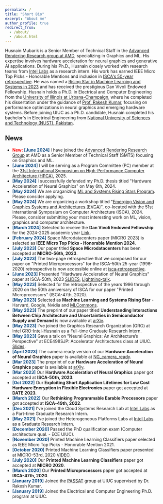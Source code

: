 ```yaml
---
permalink: /
title: "Short Bio"
excerpt: "About me"
author_profile: true
redirect_from: 
  - /about/
  - /about.html
---
```


Husnain Mubarik is a Senior Member of Technical Staff in the [Advanced Rendering Research group at AMD](https://gpuopen.com/advanced-rendering-research/),
specializing in Graphics and ML. 
His expertise involves hardware acceleration for neural graphics and generative AI applications.
During his Ph.D., Husnain closely worked with research teams from [Intel Labs](https://www.intel.com/content/www/us/en/research/overview.html)
as a research intern.
His work has earned IEEE Micro Top Picks - Honorable Mentions and inclusion 
in [ISCA's 50-year retrospective](https://sites.coecis.cornell.edu/isca50retrospective/papers/).
He was named a [Rising Star in Machine Learning and Systems in 2023](https://mlcommons.org/2023/07/introducing-the-2023-mlcommons-rising-stars/)
and has received the prestigious Dan Vivoli Endowed Fellowship.
Husnain holds a Ph.D. in Electrical and Computer Engineering from the [University of Illinois at Urbana-Champaign](https://ece.illinois.edu/),
where he completed his dissertation under the guidance of [Prof. Rakesh Kumar](https://passat.crhc.illinois.edu/), 
focusing on performance optimizations in neural graphics and emerging hardware systems.
Before joining UIUC as a Ph.D. candidate, Husnain completed his bachelor's in Electrical Engineering 
from [National University of Sciences and Technology (NUST), Pakistan](https://nust.edu.pk/).


## News
* **<span style="color: red;"> New: </span>** **<span style="color: #084780;">[June 2024]</span>**
I have joined the [Advanced Rendering Research Group](https://gpuopen.com/advanced-rendering-research/) at AMD as a Senior Member of Technical Staff (SMTS) focusing on Graphics and ML. 
* **<span style="color: #084780;">[June 2024]</span>** 
I will be serving as a Program Committee (PC) member at the [31st International Symposium on High-Performance Computer Architecture (HPCA)](https://hpca-conf.org/2025/), 2025.
* **<span style="color: #084780;">[May 2024]</span>** 
I successfully defended my Ph.D. thesis titled "Hardware Acceleration of Neural Graphics" on May 6th, 2024.
* **<span style="color: #084780;">[May 2024]</span>** 
We are oraganizing [ML and Systems Rising Stars Program](https://mlcommons.org/about-us/programs/). Please consider applying.
* **<span style="color: #084780;">[May 2024]</span>** 
We are organizing a workshop titled "[Emerging Vision and Graphics Systems and Architectures (EVGA)](https://sites.google.com/view/evgaisca24)", co-located with the 51st International Symposium on Computer Architecture (ISCA), 2024. Please, consider submitting your most interesting work on ML, vision, graphics and computer architecture. 
* **<span style="color: #084780;">[March 2024]</span>** 
Selected to receive the **Dan Vivoli Endowed Fellowship** for the 2024-2025 academic year [Link](https://ece.illinois.edu/academics/grad/fellowships/vivoli).
* **<span style="color: #084780;"> [February 2024]</span>** 
Space Microdatacenters paper (MICRO 2023) is selected as **IEEE Micro Top Picks - Honorable Mention 2024**. 
* **<span style="color: #084780;">[July 2023]</span>** 
Our paper titled **Space Microdatacenters** has been accepted at **MICRO-56th, 2023**. 
* **<span style="color: #084780;">[July 2023]</span>**
The two-page retrospective that we composed for our paper on "Printed Microprocessors" for the ISCA-50th 25-year (1996-2020) retrospective is now accessible online at [isca-retrospective](https://bpb-us-w2.wpmucdn.com/sites.coecis.cornell.edu/dist/7/587/files/2023/06/Kumar_2020_Printed.pdf). 
* **<span style="color: #084780;">[June 2023]</span>**
Presented "Hardware Acceleration of Neural Graphics" paper at ISCA-50th, 2023 [SLIDES](https://husnainmubarik.github.io/files/isca2023NG_copy.pptx), [Lightning-talk](https://www.youtube.com/watch?v=4KK4MNr-IBI&ab_channel=ACMSIGARCH).
* **<span style="color: #084780;">[May 2023]</span>**
Selected for the retrospective of the years 1996 through 2020 on the 50th anniversary of ISCA for our paper "Printed Microprocessors" (ISCA-47th, 2020).
* **<span style="color: #084780;">[May 2023]</span>** 
Selected as **Machine Learning and Systems Rising Star** - Harvard, Google, Nvidia and [MLCommons](https://mlcommons.org/en/rising-stars-2023/).
* **<span style="color: #084780;">[May 2023]</span>** 
The preprint of our paper titled **Understanding Interactions Between Chip Architecture and Uncertainties in Semiconductor Supply and Demand** is now available at [arXiv](https://arxiv.org/abs/2305.11059).
* **<span style="color: #084780;">[May 2023]</span>** 
I've joined the Graphics Research Organization (GRO) at Intel [GRO-Intel-Husnain](https://www.intel.com/content/www/us/en/developer/articles/community/graphic-researchers-muhammad-husnain-mubarik.html) as a Full-time Graduate Research Intern. 
* **<span style="color: #084780;">[May 2023]</span>** 
Gave a talk on "Neural Graphics: An Architecture’s Perspective" at ECE498SJP: Accelerator Architectures class at UIUC. [Slides](https://husnainmubarik.github.io/files/ece498SJPNG.pdf).
* **<span style="color: #084780;">[April 2023]</span>** 
The camera ready version of our **Hardware Acceleration of Neural Graphics** paper is available at [NG\_camera\_ready](https://husnainmubarik.github.io/files/isca_2023.pdf). 
* **<span style="color: #084780;">[Mar 2023]</span>** 
The preprint of our **Hardware Acceleration of Neural Graphics** paper is available at [arXiv](https://arxiv.org/abs/2303.05735). 
* **<span style="color: #084780;">[Mar 2023]</span>** 
Our **Hardware Acceleration of Neural Graphics** paper got accepted at **ISCA-50th, 2023**. 
* **<span style="color: #084780;">[Oct 2022]</span>** 
Our **Exploiting Short Application Lifetimes for Low Cost Hardware Encryption in Flexible Electronics** paper got accepted at **DATE 2023**. 
* **<span style="color: #084780;">[March 2022]</span>** 
Our **Rethinking Programmable Earable Processors** paper got accepted at **ISCA-49th, 2022**. 
* **<span style="color: #084780;">[Dec 2021]</span>** 
I've joined the Cloud Systems Research Lab at [Intel Labs](https://www.intel.com/content/www/us/en/research/overview.html) as a Part-time Graduate Research Intern. 
* **<span style="color: #084780;">[May 2021]</span>** 
I've joined the Heterogeneous Platforms Labs at [Intel Labs](https://www.intel.com/content/www/us/en/research/overview.html) as a Graduate Research Intern. 
* **<span style="color: #084780;">[December 2020]</span>** 
Passed the PhD qualification exam (Computer architecture qual. - ECE UIUC). 
* **<span style="color: #084780;">[November 2020]</span>** 
Printed Machine Learning Classifiers paper selected as IEEE Micro Top Picks - Honorable Mention 2021. 
* **<span style="color: #084780;">[October 2020]</span>** 
Printed Machine Learning Classifiers paper presented at MICRO-53rd, 2020 [VIDEO](https://www.youtube.com/watch?v=RzE-ThPiMxI). 
* **<span style="color: #084780;">[July 2020]</span>** 
Our **Printed Machine Learning Classifiers** paper got accepted at **MICRO 2020**. 
* **<span style="color: #084780;">[March 2020]</span>** 
Our **Printed Microprocessors** paper got accepted at **ISCA-47th, 2020**. 
* **<span style="color: #084780;">[January 2019]</span>** 
Joined the [PASSAT](https://passat.crhc.illinois.edu/) group at UIUC supervised by Dr. Rakesh Kumar. 
* **<span style="color: #084780;">[January 2019]</span>** 
Joined the Electrical and Computer Engineering Ph.D. program at UIUC.
